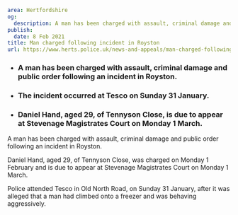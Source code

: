 ```yaml
area: Hertfordshire
og:
  description: A man has been charged with assault, criminal damage and public order following an incident in Royston.
publish:
  date: 8 Feb 2021
title: Man charged following incident in Royston
url: https://www.herts.police.uk/news-and-appeals/man-charged-following-incident-in-royston-1167g
```

* ### A man has been charged with assault, criminal damage and public order following an incident in Royston.

 * ### The incident occurred at Tesco on Sunday 31 January.

 * ### Daniel Hand, aged 29, of Tennyson Close, is due to appear at Stevenage Magistrates Court on Monday 1 March.

A man has been charged with assault, criminal damage and public order following an incident in Royston.

Daniel Hand, aged 29, of Tennyson Close, was charged on Monday 1 February and is due to appear at Stevenage Magistrates Court on Monday 1 March.

Police attended Tesco in Old North Road, on Sunday 31 January, after it was alleged that a man had climbed onto a freezer and was behaving aggressively.
